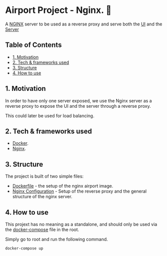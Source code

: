 # Airport Project - Nginx. 🛶

A [NGINX](https://github.com/nginx/nginx) server to be used as a reverse proxy and serve both the [UI](https://github.com/ChemiAtlow/AirportProject/tree/master/WebClient) and the [Server](https://github.com/ChemiAtlow/AirportProject/tree/master/Server)

## Table of Contents

- [1. Motivation](#1-motivation)
- [2. Tech & frameworks used](#2-tech--frameworks-used)
- [3. Structure](#3-structure)
- [4. How to use](#4-how-to-use)


## 1. Motivation

In order to have only one server exposed, we use the Nginx server as a reverse proxy to expose the UI and the server through a reverse proxy.

This could later be used for load balancing.

## 2. Tech & frameworks used

-   [Docker](https://github.com/docker).
-   [Nginx](https://github.com/nginx/nginx).

## 3. Structure

The project is built of two simple files:

-   [Dockerfile](https://github.com/ChemiAtlow/AirportProject/blob/master/Nginx/Dockerfile) - the setup of the nginx airport image.
-   [Nginx Configuration](https://github.com/ChemiAtlow/AirportProject/blob/master/Nginx/nginx.conf) - Setup of the reverse proxy and the general structure of the nginx server.

## 4. How to use

This projext has no meaning as a standalone, and should only be used via the [docker-compose](https://github.com/ChemiAtlow/AirportProject/blob/master/docker-compose.yml) file in the root.

Simply go to root and run the following command.
```bash
docker-compose up
```
